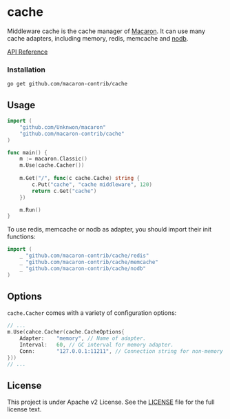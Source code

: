 cache
=====

Middleware cache is the cache manager of [Macaron](https://github.com/Unknwon/macaron). It can use many cache adapters, including memory, redis, memcache and [nodb](https://github.com/macaron-contrib/cache/tree/master/nodb).

[API Reference](https://gowalker.org/github.com/macaron-contrib/cache)

### Installation

	go get github.com/macaron-contrib/cache
	
## Usage

```go
import (
	"github.com/Unknwon/macaron"
	"github.com/macaron-contrib/cache"
)

func main() {
  	m := macaron.Classic()
  	m.Use(cache.Cacher())
	
	m.Get("/", func(c cache.Cache) string {
		c.Put("cache", "cache middleware", 120)
		return c.Get("cache")
	})

	m.Run()
}
```

To use redis, memcache or nodb as adapter, you should import their init functions:

```go
import (
	_ "github.com/macaron-contrib/cache/redis"
	_ "github.com/macaron-contrib/cache/memcache"
	_ "github.com/macaron-contrib/cache/nodb"
)
```

## Options

`cache.Cacher` comes with a variety of configuration options:

```go
// ...
m.Use(cahce.Cacher(cache.CacheOptions{
	Adapter:	"memory", // Name of adapter.
	Interval:	60, // GC interval for memory adapter.
	Conn:		"127.0.0.1:11211", // Connection string for non-memory adapter.
}))
// ...
```

## License

This project is under Apache v2 License. See the [LICENSE](LICENSE) file for the full license text.